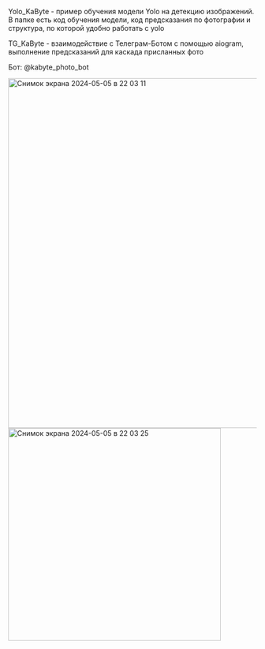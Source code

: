 Yolo_KaByte - пример обучения модели Yolo на детекцию изображений. В папке есть код обучения модели, код предсказания по фотографии и структура, по которой удобно работать с yolo

TG_KaByte - взаимодействие с Телеграм-Ботом с помощью aiogram, выполнение предсказаний для каскада присланных фото

Бот: @kabyte_photo_bot

<img width="709" alt="Снимок экрана 2024-05-05 в 22 03 11" src="https://github.com/MachineTrof/KaByte/assets/136832329/8a19465b-c4df-4b37-a168-46ebfb3fe734">
<img width="431" alt="Снимок экрана 2024-05-05 в 22 03 25" src="https://github.com/MachineTrof/KaByte/assets/136832329/bdfb63b3-71e6-4253-b3ab-385f3762fb42">
